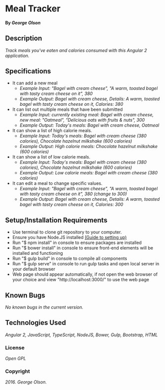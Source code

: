 # Meal Tracker

#### By _**George Olson**_

## Description

_Track meals you've eaten and calories consumed with this Angular 2 application._

## Specifications

* It can add a new meal
  * _Example Input: "Bagel with cream cheese", "A warm, toasted bagel with tasty cream cheese on it", 380_
  * _Example Output: Bagel with cream cheese, Details: A warm, toasted bagel with tasty cream cheese on it, Calories: 380_
* It can list out multiple meals that have been submitted
    * _Example Input: currently existing meal: Bagel with cream cheese, new meal: "Oatmeal", "Delicious oats with fruits & nuts", 300_
    * _Example Output: Today's meals: Bagel with cream cheese, Oatmeal_
* It can show a list of high calorie meals.
  * _Example Input: Today's meals: Bagel with cream cheese (380 calories), Chocolate hazelnut milkshake (600 calories)_
  * _Example Output: High calorie meals: Chocolate hazelnut milkshake (600 calories)_  
* It can show a list of low calorie meals.
  * _Example Input: Today's meals: Bagel with cream cheese (380 calories), Chocolate hazelnut milkshake (600 calories)_
  * _Example Output: Low calorie meals: Bagel with cream cheese (380 calories)_  
* It can edit a meal to change specific values.
  * _Example Input: "Bagel with cream cheese", "A warm, toasted bagel with tasty cream cheese on it", 380 (change to 300)_
  * _Example Output: Bagel with cream cheese, Details: A warm, toasted bagel with tasty cream cheese on it, Calories: 300_

## Setup/Installation Requirements
  * Use terminal to clone git repository to your computer.
  * Ensure you have Node.JS installed <a href="https://www.learnhowtoprogram.com/javascript/introduction-to-javascript/introducing-npm-and-gulp">(Guide to setting up)</a>
  * Run "$ npm install" in console to ensure packages are installed
  * Run "$ bower install" in console to ensure front-end elements will be installed and functioning
  * Run "$ gulp build" in console to compile all components
  * Run "$ gulp serve" in console to run gulp tasks and open local server in your default browser
  * Web page should appear automatically, if not open the web browser of your choice and view "http://localhost:3000/" to use the web page

## Known Bugs
 _No known bugs in the current version._

## Technologies Used
_Angular 2, JavaScript, TypeScript, NodeJS, Bower, Gulp, Bootstrap, HTML_

### License
*Open GPL*

### Copyright
_2016. George Olson._
